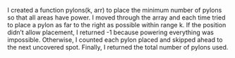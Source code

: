 I created a function pylons(k, arr) to place the minimum number of pylons so that all areas have power. I moved through the array and each time tried to place a pylon as far to the right as possible within range k. If the position didn’t allow placement, I returned -1 because powering everything was impossible. Otherwise, I counted each pylon placed and skipped ahead to the next uncovered spot. Finally, I returned the total number of pylons used.